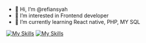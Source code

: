 - 👋 Hi, I’m @refiansyah
- 👀 I’m interested in Frontend developer
- 🌱 I’m currently learning React native, PHP, MY SQL

<!---
refi-cyber/refi-cyber is a ✨ special ✨ repository because its `README.md` (this file) appears on your GitHub profile.
You can click the Preview link to take a look at your changes.
--->

[![My Skills](https://skillicons.dev/icons?i=js,html,css,wasm)](https://skillicons.dev)
[![My Skills](https://skillicons.dev/icons?i=java,kotlin,nodejs,figma&theme=light)](https://skillicons.dev)
